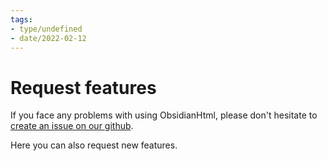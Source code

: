 ```yaml
---
tags:
- type/undefined
- date/2022-02-12
---
```


#  Request features
If you face any problems with using ObsidianHtml, please don't hesitate to [create an issue on our github](https://github.com/obsidian-html/obsidian-html/issues). 

Here you can also request new features. 